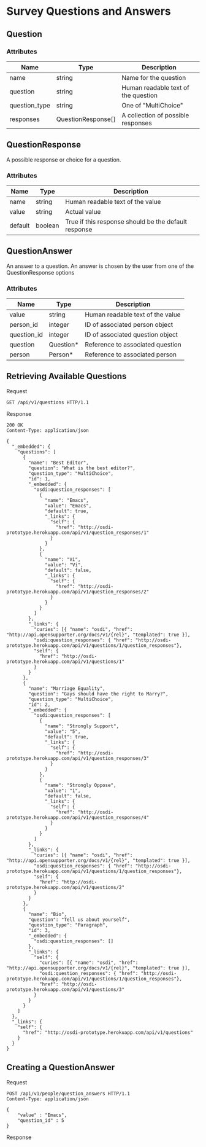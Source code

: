 # Survey Questions and Answers

## Question
### Attributes

| Name          | Type      | Description
|-----------    |-----------|--------------
|name			|string		|Name for the question
|question       |string     |Human readable text of the question
|question_type  |string     |One of "MultiChoice"
|responses      |QuestionResponse[]|A collection of possible responses

## QuestionResponse
A possible response or choice for a question.

### Attributes

| Name          | Type      | Description
|-----------    |-----------|--------------
|name       |string     |Human readable text of the value
|value		|string		|Actual value
|default	|boolean	|True if this response should be the default response

## QuestionAnswer
An answer to a question.  An answer is chosen by the user from one of the QuestionResponse options

### Attributes
| Name          | Type      | Description
|-----------    |-----------|--------------
|value          |string     |Human readable text of the value
|person_id		|integer	|ID of associated person object
|question_id	|integer	|ID of associated question object
|question		|Question*	|Reference to associated question
|person			|Person*	|Reference to associated person


## Retrieving Available Questions

Request

	GET /api/v1/questions HTTP/1.1

Response

~~~~
200 OK
Content-Type: application/json

{
  "_embedded": {
    "questions": [
      {
        "name": "Best Editor",
        "question": "What is the best editor?",
        "question_type": "MultiChoice",
        "id": 1,
        "_embedded": {
          "osdi:question_responses": [
            {
              "name": "Emacs",
              "value": "Emacs",
              "default": true,
              "_links": {
                "self": {
                  "href": "http://osdi-prototype.herokuapp.com/api/v1/question_responses/1"
                }
              }
            },
            {
              "name": "Vi",
              "value": "Vi",
              "default": false,
              "_links": {
                "self": {
                  "href": "http://osdi-prototype.herokuapp.com/api/v1/question_responses/2"
                }
              }
            }
          ]
        },
        "_links": {
          "curies": [{ "name": "osdi", "href": "http://api.opensupporter.org/docs/v1/{rel}", "templated": true }],
          "osdi:question_responses": { "href": "http://osdi-prototype.herokuapp.com/api/v1/questions/1/question_responses"}, 
          "self": {
            "href": "http://osdi-prototype.herokuapp.com/api/v1/questions/1"
          }
        }
      },
      {
        "name": "Marriage Equality",
        "question": "Gays should have the right to Marry?",
        "question_type": "MultiChoice",
        "id": 2,
        "_embedded": {
          "osdi:question_responses": [
            {
              "name": "Strongly Support",
              "value": "5",
              "default": true,
              "_links": {
                "self": {
                  "href": "http://osdi-prototype.herokuapp.com/api/v1/question_responses/3"
                }
              }
            },
            {
              "name": "Strongly Oppose",
              "value": "1",
              "default": false,
              "_links": {
                "self": {
                  "href": "http://osdi-prototype.herokuapp.com/api/v1/question_responses/4"
                }
              }
            }
          ]
        },
        "_links": {
          "curies": [{ "name": "osdi", "href": "http://api.opensupporter.org/docs/v1/{rel}", "templated": true }],
          "osdi:question_responses": { "href": "http://osdi-prototype.herokuapp.com/api/v1/questions/1/question_responses"}, 
          "self": {
            "href": "http://osdi-prototype.herokuapp.com/api/v1/questions/2"
          }
        }
      },
      {
        "name": "Bio",
        "question": "Tell us about yourself",
        "question_type": "Paragraph",
        "id": 3,
        "_embedded": {
          "osdi:question_responses": []
        },
        "_links": {
          "self": {
            "curies": [{ "name": "osdi", "href": "http://api.opensupporter.org/docs/v1/{rel}", "templated": true }],
            "osdi:question_responses": { "href": "http://osdi-prototype.herokuapp.com/api/v1/questions/1/question_responses"}, 
            "href": "http://osdi-prototype.herokuapp.com/api/v1/questions/3"
          }
        }
      }
    ]
  },
  "_links": {
    "self": {
      "href": "http://osdi-prototype.herokuapp.com/api/v1/questions"
    }
  }
}
~~~~

## Creating a QuestionAnswer

Request

	POST /api/v1/people/question_answers HTTP/1.1
	Content-Type: application/json

	{
		"value" : "Emacs",
		"question_id" : 5
	}
	
Response
